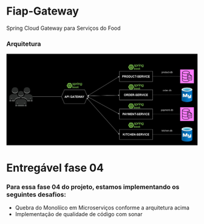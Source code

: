 # Fiap-Gateway
Spring Cloud Gateway para Serviços do Food

### Arquitetura
<img src="assets/arquiteturafase04.jpg">



# Entregável fase 04
### Para essa fase 04 do projeto, estamos implementando os seguintes desafios:
* Quebra do Monolíico em Microserviços conforme a arquitetura acima
* Implementação de qualidade de código com sonar

